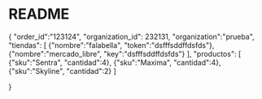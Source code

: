 # README

{
    "order_id":"123124",
    "organization_id": 232131,
   "organization":"prueba",
     "tiendas": [
            {"nombre":"falabella", "token":"dsfffsddffdsfds"},
            {"nombre":"mercado_libre", "key":"dsfffsddffdsfds"}
     ],
    "productos": [
            {"sku":"Sentra", "cantidad":4},
            {"sku":"Maxima", "cantidad":4},
            {"sku":"Skyline", "cantidad":2}
     ]      
    
}
